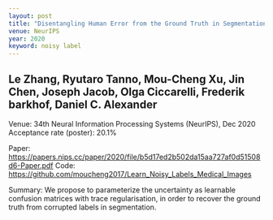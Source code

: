 ```yaml
---
layout: post
title: "Disentangling Human Error from the Ground Truth in Segmentation of Medical Images"
venue: NeurIPS
year: 2020
keyword: noisy label
---
```

Le Zhang, Ryutaro Tanno, Mou-Cheng Xu, Jin Chen, Joseph Jacob, Olga Ciccarelli, Frederik barkhof, Daniel C. Alexander
---
Venue: 34th Neural Information Processing Systems (NeurIPS), Dec 2020
Acceptance rate (poster): 20.1%

Paper: <a href="https://papers.nips.cc/paper/2020/file/b5d17ed2b502da15aa727af0d51508d6-Paper.pdf"> https://papers.nips.cc/paper/2020/file/b5d17ed2b502da15aa727af0d51508d6-Paper.pdf </a>
Code: <a href="https://github.com/moucheng2017/Learn_Noisy_Labels_Medical_Images"> https://github.com/moucheng2017/Learn_Noisy_Labels_Medical_Images </a>

Summary: We propose to parameterize the uncertainty as learnable confusion matrices with trace regularisation, in order to recover the ground truth from corrupted labels in segmentation.
